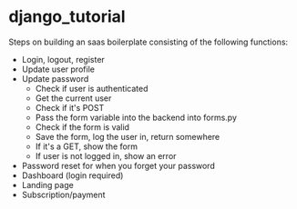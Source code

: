 # django_tutorial

Steps on building an saas boilerplate consisting of the following functions:
- Login, logout, register
- Update user profile
- Update password
  - Check if user is authenticated
  - Get the current user
  - Check if it's POST
  - Pass the form variable into the backend into forms.py
  - Check if the form is valid
  - Save the form, log the user in, return somewhere
  - If it's a GET, show the form
  - If user is not logged in, show an error
- Password reset for when you forget your password
- Dashboard (login required)
- Landing page
- Subscription/payment
